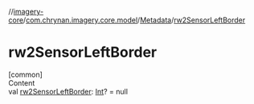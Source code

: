 //[imagery-core](../../../index.md)/[com.chrynan.imagery.core.model](../index.md)/[Metadata](index.md)/[rw2SensorLeftBorder](rw2-sensor-left-border.md)



# rw2SensorLeftBorder  
[common]  
Content  
val [rw2SensorLeftBorder](rw2-sensor-left-border.md): [Int](https://kotlinlang.org/api/latest/jvm/stdlib/kotlin/-int/index.html)? = null  



